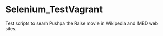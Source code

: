 # Selenium_TestVagrant
Test scripts to searh Pushpa the Raise movie in Wikipedia and IMBD web sites.
